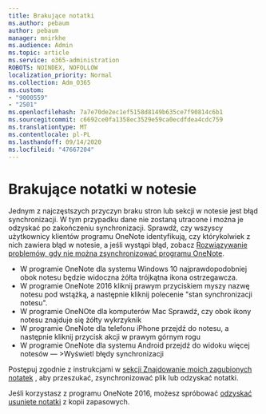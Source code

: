 ```yaml
---
title: Brakujące notatki
ms.author: pebaum
author: pebaum
manager: mnirkhe
ms.audience: Admin
ms.topic: article
ms.service: o365-administration
ROBOTS: NOINDEX, NOFOLLOW
localization_priority: Normal
ms.collection: Adm_O365
ms.custom:
- "9000559"
- "2501"
ms.openlocfilehash: 7a7e70de2ec1ef5158d8149b635ce7f90814c6b1
ms.sourcegitcommit: c6692ce0fa1358ec3529e59ca0ecdfdea4cdc759
ms.translationtype: MT
ms.contentlocale: pl-PL
ms.lasthandoff: 09/14/2020
ms.locfileid: "47667204"
---
```

# <a name="missing-notes-in-notebook"></a>Brakujące notatki w notesie

Jednym z najczęstszych przyczyn braku stron lub sekcji w notesie jest błąd synchronizacji. W tym przypadku dane nie zostaną utracone i można je odzyskać po zakończeniu synchronizacji. Sprawdź, czy wszyscy użytkownicy klientów programu OneNote identyfikują, czy którykolwiek z nich zawiera błąd w notesie, a jeśli wystąpi błąd, zobacz [Rozwiązywanie problemów, gdy nie można zsynchronizować programu OneNote](https://support.office.com/article/299495ef-66d1-448f-90c1-b785a6968d45).

- W programie OneNote dla systemu Windows 10 najprawdopodobniej obok notesu będzie widoczna żółta trójkątna ikona ostrzegawcza.
- W programie OneNote 2016 kliknij prawym przyciskiem myszy nazwę notesu pod wstążką, a następnie kliknij polecenie "stan synchronizacji notesu".
- W programie OneNOte dla komputerów Mac Sprawdź, czy obok ikony notesu znajduje się żółty wykrzyknik
- W programie OneNote dla telefonu iPhone przejdź do notesu, a następnie kliknij przycisk akcji w prawym górnym rogu
- W programie OneNote dla systemu Android przejdź do widoku więcej notesów — >Wyświetl błędy synchronizacji

Postępuj zgodnie z instrukcjami w [sekcji Znajdowanie moich zagubionych notatek](https://support.office.com/article/32cb2bd7-afe7-44d2-a711-398a88421287) , aby przeszukać, zsynchronizować plik lub odzyskać notatki.

Jeśli korzystasz z programu OneNote 2016, możesz spróbować [odzyskać usunięte notatki](https://support.office.com/article/32ed1036-74fd-4c21-bc28-033a486e6b14) z kopii zapasowych.
